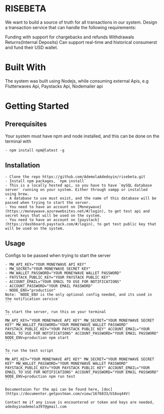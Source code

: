 # RISEBETA
We want to build a source of truth for all transactions in our system. Design a transaction service that can handle the following requirements:

Funding with support for chargebacks and refunds
Withdrawals
Returns(Internal Deposits)
Can support real-time and historical consumerst and fund their USD wallet.

# Built With

The system was built using Nodejs, while consuming external Apis, e.g Flutterwaves Api, Paystacks Api, Nodemailer api

# Getting Started

## Prerequisites

Your system must have npm and node installed, and this can be done on the terminal with 

```
- npm install npm@latest -g
```

## Installation

```
- Clone the repo https://github.com/AdemolaAdedoyin/risebeta.git
- Install npm packages, `npm install`
- This is a locally hosted api, so you have to have `mySQL database server` running on your system. Either through xampp or installed using brew.
- A database to use must exist, and the name of this database will be passed when trying to start the server.
- You need to have an account on [Moneywave] (https://moneywave.azurewebsites.net/#/login), to get test api and secret keys that will be used on the system.
- You need to have an account on [paystack] (https://dashboard.paystack.com/#/login), to get test public key that will be used on the system.
```

## Usage

Configs to be passed when trying to start the server

````
- MW_API_KEY="YOUR MONEYWAVE API KEY"
- MW_SECRET="YOUR MONEYWAVE SECRET KEY"
- MW_WALLET_PASSWORD="YOUR MONEYWAVE WALLET PASSWORD"
- PAYSTACK_PUBLIC_KEY="YOUR PAYSTACK PUBLIC KEY"
- ACCOUNT_EMAIL="YOUR EMAIL TO USE FOR NOTIFICATIONS"
- ACCOUNT_PASSWORD="YOUR EMAIL PASSWORD"
- NODE_ENV="production"
Note: `NODE_ENV is the only optional config needed, and its used in the notification service`
```

To start the server, run this on your terminal
```
MW_API_KEY="YOUR MONEYWAVE API KEY" MW_SECRET="YOUR MONEYWAVE SECRET KEY" MW_WALLET_PASSWORD="YOUR MONEYWAVE WALLET PASSWORD" PAYSTACK_PUBLIC_KEY="YOUR PAYSTACK PUBLIC KEY" ACCOUNT_EMAIL="YOUR EMAIL TO USE FOR NOTIFICATIONS" ACCOUNT_PASSWORD="YOUR EMAIL PASSWORD" NODE_ENV=production npm start
```

To run the test script
```
MW_API_KEY="YOUR MONEYWAVE API KEY" MW_SECRET="YOUR MONEYWAVE SECRET KEY" MW_WALLET_PASSWORD="YOUR MONEYWAVE WALLET PASSWORD" PAYSTACK_PUBLIC_KEY="YOUR PAYSTACK PUBLIC KEY" ACCOUNT_EMAIL="YOUR EMAIL TO USE FOR NOTIFICATIONS" ACCOUNT_PASSWORD="YOUR EMAIL PASSWORD" NODE_ENV=production npm run test
```

Documentaion for the api can be found here, [doc] (https://documenter.getpostman.com/view/1676833/U16oq44V)

Contact me if any issue is encountered or token and keys are needed, adedoyinademola397@gmail.com
